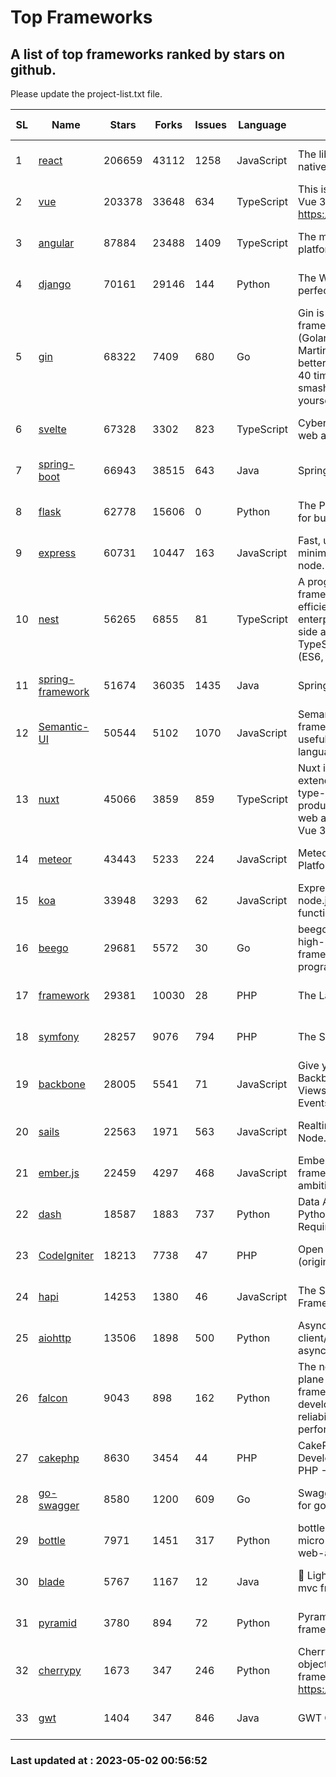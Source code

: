 # Top Frameworks
## A list of top frameworks ranked by stars on github.  
Please update the project-list.txt file.

| SL| Name  | Stars| Forks| Issues | Language | Description | Last Commit |
| --| ------| -----| ---- | ------ | -------- | ----------- | ----------- |
| 1 | [react](https://github.com/facebook/react) | 206659 | 43112 | 1258 | JavaScript | The library for web and native user interfaces | 2023-05-01 20:01:14 |
| 2 | [vue](https://github.com/vuejs/vue) | 203378 | 33648 | 634 | TypeScript | This is the repo for Vue 2. For Vue 3, go to https://github.com/vuejs/core | 2023-04-27 09:43:19 |
| 3 | [angular](https://github.com/angular/angular) | 87884 | 23488 | 1409 | TypeScript | The modern web developer’s platform | 2023-05-01 17:35:20 |
| 4 | [django](https://github.com/django/django) | 70161 | 29146 | 144 | Python | The Web framework for perfectionists with deadlines. | 2023-05-01 16:57:24 |
| 5 | [gin](https://github.com/gin-gonic/gin) | 68322 | 7409 | 680 | Go | Gin is a HTTP web framework written in Go (Golang). It features a Martini-like API with much better performance -- up to 40 times faster. If you need smashing performance, get yourself some Gin. | 2023-04-27 02:16:59 |
| 6 | [svelte](https://github.com/sveltejs/svelte) | 67328 | 3302 | 823 | TypeScript | Cybernetically enhanced web apps | 2023-04-28 08:15:58 |
| 7 | [spring-boot](https://github.com/spring-projects/spring-boot) | 66943 | 38515 | 643 | Java | Spring Boot | 2023-05-01 22:35:23 |
| 8 | [flask](https://github.com/pallets/flask) | 62778 | 15606 | 0 | Python | The Python micro framework for building web applications. | 2023-05-01 17:22:01 |
| 9 | [express](https://github.com/expressjs/express) | 60731 | 10447 | 163 | JavaScript | Fast, unopinionated, minimalist web framework for node. | 2023-02-26 18:34:32 |
| 10 | [nest](https://github.com/nestjs/nest) | 56265 | 6855 | 81 | TypeScript | A progressive Node.js framework for building efficient, scalable, and enterprise-grade server-side applications on top of TypeScript & JavaScript (ES6, ES7, ES8) 🚀 | 2023-04-27 07:18:13 |
| 11 | [spring-framework](https://github.com/spring-projects/spring-framework) | 51674 | 36035 | 1435 | Java | Spring Framework | 2023-04-30 22:01:49 |
| 12 | [Semantic-UI](https://github.com/Semantic-Org/Semantic-UI) | 50544 | 5102 | 1070 | JavaScript | Semantic is a UI component framework based around useful principles from natural language. | 2023-01-11 17:05:32 |
| 13 | [nuxt](https://github.com/nuxt/nuxt) | 45066 | 3859 | 859 | TypeScript | Nuxt is an intuitive and extendable way to create type-safe, performant and production-grade full-stack web apps and websites with Vue 3. | 2023-05-01 22:55:24 |
| 14 | [meteor](https://github.com/meteor/meteor) | 43443 | 5233 | 224 | JavaScript | Meteor, the JavaScript App Platform | 2023-05-01 19:48:24 |
| 15 | [koa](https://github.com/koajs/koa) | 33948 | 3293 | 62 | JavaScript | Expressive middleware for node.js using ES2017 async functions | 2023-04-12 09:49:59 |
| 16 | [beego](https://github.com/beego/beego) | 29681 | 5572 | 30 | Go | beego is an open-source, high-performance web framework for the Go programming language. | 2023-03-09 07:19:01 |
| 17 | [framework](https://github.com/laravel/framework) | 29381 | 10030 | 28 | PHP | The Laravel Framework. | 2023-05-01 16:09:32 |
| 18 | [symfony](https://github.com/symfony/symfony) | 28257 | 9076 | 794 | PHP | The Symfony PHP framework | 2023-05-01 07:20:33 |
| 19 | [backbone](https://github.com/jashkenas/backbone) | 28005 | 5541 | 71 | JavaScript | Give your JS App some Backbone with Models, Views, Collections, and Events | 2023-01-04 11:09:21 |
| 20 | [sails](https://github.com/balderdashy/sails) | 22563 | 1971 | 563 | JavaScript | Realtime MVC Framework for Node.js | 2023-02-17 22:35:42 |
| 21 | [ember.js](https://github.com/emberjs/ember.js) | 22459 | 4297 | 468 | JavaScript | Ember.js - A JavaScript framework for creating ambitious web applications | 2023-04-26 01:23:25 |
| 22 | [dash](https://github.com/plotly/dash) | 18587 | 1883 | 737 | Python | Data Apps & Dashboards for Python. No JavaScript Required. | 2023-04-26 20:13:33 |
| 23 | [CodeIgniter](https://github.com/bcit-ci/CodeIgniter) | 18213 | 7738 | 47 | PHP | Open Source PHP Framework (originally from EllisLab) | 2023-04-07 17:57:13 |
| 24 | [hapi](https://github.com/hapijs/hapi) | 14253 | 1380 | 46 | JavaScript | The Simple, Secure Framework Developers Trust | 2023-04-24 22:09:20 |
| 25 | [aiohttp](https://github.com/aio-libs/aiohttp) | 13506 | 1898 | 500 | Python | Asynchronous HTTP client/server framework for asyncio and Python | 2023-04-30 11:07:01 |
| 26 | [falcon](https://github.com/falconry/falcon) | 9043 | 898 | 162 | Python | The no-magic web data plane API and microservices framework for Python developers, with a focus on reliability, correctness, and performance at scale. | 2023-01-18 20:42:26 |
| 27 | [cakephp](https://github.com/cakephp/cakephp) | 8630 | 3454 | 44 | PHP | CakePHP: The Rapid Development Framework for PHP - Official Repository | 2023-05-01 01:33:13 |
| 28 | [go-swagger](https://github.com/go-swagger/go-swagger) | 8580 | 1200 | 609 | Go | Swagger 2.0 implementation for go | 2023-04-29 18:41:56 |
| 29 | [bottle](https://github.com/bottlepy/bottle) | 7971 | 1451 | 317 | Python | bottle.py is a fast and simple micro-framework for python web-applications. | 2022-09-05 15:24:52 |
| 30 | [blade](https://github.com/lets-blade/blade) | 5767 | 1167 | 12 | Java | :rocket: Lightning fast and elegant mvc framework for Java8 | 2022-05-10 12:38:06 |
| 31 | [pyramid](https://github.com/Pylons/pyramid) | 3780 | 894 | 72 | Python | Pyramid - A Python web framework | 2023-02-16 13:50:59 |
| 32 | [cherrypy](https://github.com/cherrypy/cherrypy) | 1673 | 347 | 246 | Python | CherryPy is a pythonic, object-oriented HTTP framework.      https://cherrypy.dev | 2023-04-01 23:50:27 |
| 33 | [gwt](https://github.com/gwtproject/gwt) | 1404 | 347 | 846 | Java | GWT Open Source Project | 2023-04-27 13:53:19 |

### Last updated at : 2023-05-02 00:56:52
